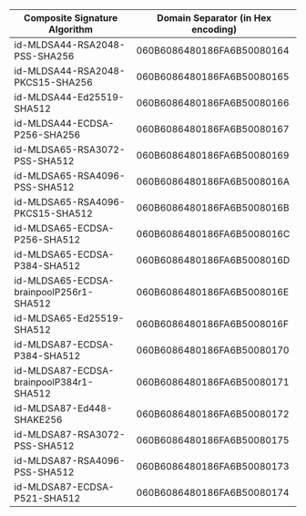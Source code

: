 | Composite Signature Algorithm                | Domain Separator (in Hex encoding)|
| -------------------------------------------  | --------------------------------- |
| id-MLDSA44-RSA2048-PSS-SHA256                  | 060B6086480186FA6B50080164 |
| id-MLDSA44-RSA2048-PKCS15-SHA256               | 060B6086480186FA6B50080165 |
| id-MLDSA44-Ed25519-SHA512                      | 060B6086480186FA6B50080166 |
| id-MLDSA44-ECDSA-P256-SHA256                   | 060B6086480186FA6B50080167 |
| id-MLDSA65-RSA3072-PSS-SHA512                  | 060B6086480186FA6B50080169 |
| id-MLDSA65-RSA4096-PSS-SHA512                  | 060B6086480186FA6B5008016A |
| id-MLDSA65-RSA4096-PKCS15-SHA512               | 060B6086480186FA6B5008016B |
| id-MLDSA65-ECDSA-P256-SHA512                   | 060B6086480186FA6B5008016C |
| id-MLDSA65-ECDSA-P384-SHA512                   | 060B6086480186FA6B5008016D |
| id-MLDSA65-ECDSA-brainpoolP256r1-SHA512        | 060B6086480186FA6B5008016E |
| id-MLDSA65-Ed25519-SHA512                      | 060B6086480186FA6B5008016F |
| id-MLDSA87-ECDSA-P384-SHA512                   | 060B6086480186FA6B50080170 |
| id-MLDSA87-ECDSA-brainpoolP384r1-SHA512        | 060B6086480186FA6B50080171 |
| id-MLDSA87-Ed448-SHAKE256                      | 060B6086480186FA6B50080172 |
| id-MLDSA87-RSA3072-PSS-SHA512                  | 060B6086480186FA6B50080175 |
| id-MLDSA87-RSA4096-PSS-SHA512                  | 060B6086480186FA6B50080173 |
| id-MLDSA87-ECDSA-P521-SHA512                   | 060B6086480186FA6B50080174 |
